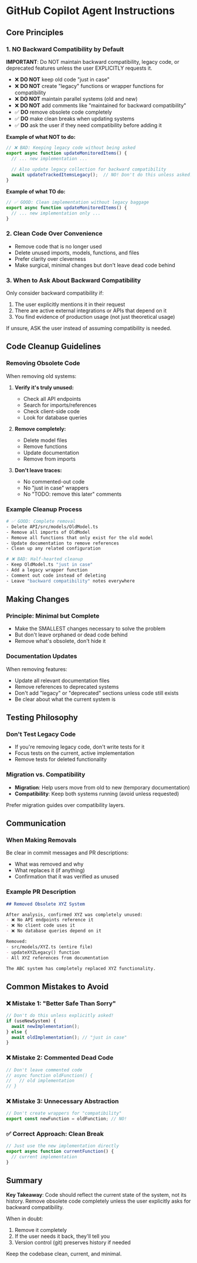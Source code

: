 # GitHub Copilot Agent Instructions

## Core Principles

### 1. NO Backward Compatibility by Default

**IMPORTANT**: Do NOT maintain backward compatibility, legacy code, or deprecated features unless the user EXPLICITLY requests it.

- ❌ **DO NOT** keep old code "just in case"
- ❌ **DO NOT** create "legacy" functions or wrapper functions for compatibility
- ❌ **DO NOT** maintain parallel systems (old and new)
- ❌ **DO NOT** add comments like "maintained for backward compatibility"
- ✅ **DO** remove obsolete code completely
- ✅ **DO** make clean breaks when updating systems
- ✅ **DO** ask the user if they need compatibility before adding it

**Example of what NOT to do:**
```typescript
// ❌ BAD: Keeping legacy code without being asked
export async function updateMonitoredItems() {
  // ... new implementation ...
  
  // Also update legacy collection for backward compatibility
  await updateTrackedItemsLegacy();  // NO! Don't do this unless asked!
}
```

**Example of what TO do:**
```typescript
// ✅ GOOD: Clean implementation without legacy baggage
export async function updateMonitoredItems() {
  // ... new implementation only ...
}
```

### 2. Clean Code Over Convenience

- Remove code that is no longer used
- Delete unused imports, models, functions, and files
- Prefer clarity over cleverness
- Make surgical, minimal changes but don't leave dead code behind

### 3. When to Ask About Backward Compatibility

Only consider backward compatibility if:
1. The user explicitly mentions it in their request
2. There are active external integrations or APIs that depend on it
3. You find evidence of production usage (not just theoretical usage)

If unsure, ASK the user instead of assuming compatibility is needed.

## Code Cleanup Guidelines

### Removing Obsolete Code

When removing old systems:

1. **Verify it's truly unused:**
   - Check all API endpoints
   - Search for imports/references
   - Check client-side code
   - Look for database queries

2. **Remove completely:**
   - Delete model files
   - Remove functions
   - Update documentation
   - Remove from imports

3. **Don't leave traces:**
   - No commented-out code
   - No "just in case" wrappers
   - No "TODO: remove this later" comments

### Example Cleanup Process

```bash
# ✅ GOOD: Complete removal
- Delete API/src/models/OldModel.ts
- Remove all imports of OldModel
- Remove all functions that only exist for the old model
- Update documentation to remove references
- Clean up any related configuration

# ❌ BAD: Half-hearted cleanup
- Keep OldModel.ts "just in case"
- Add a legacy wrapper function
- Comment out code instead of deleting
- Leave "backward compatibility" notes everywhere
```

## Making Changes

### Principle: Minimal but Complete

- Make the SMALLEST changes necessary to solve the problem
- But don't leave orphaned or dead code behind
- Remove what's obsolete, don't hide it

### Documentation Updates

When removing features:
- Update all relevant documentation files
- Remove references to deprecated systems
- Don't add "legacy" or "deprecated" sections unless code still exists
- Be clear about what the current system is

## Testing Philosophy

### Don't Test Legacy Code

- If you're removing legacy code, don't write tests for it
- Focus tests on the current, active implementation
- Remove tests for deleted functionality

### Migration vs. Compatibility

- **Migration**: Help users move from old to new (temporary documentation)
- **Compatibility**: Keep both systems running (avoid unless requested)

Prefer migration guides over compatibility layers.

## Communication

### When Making Removals

Be clear in commit messages and PR descriptions:
- What was removed and why
- What replaces it (if anything)
- Confirmation that it was verified as unused

### Example PR Description

```markdown
## Removed Obsolete XYZ System

After analysis, confirmed XYZ was completely unused:
- ❌ No API endpoints reference it
- ❌ No client code uses it
- ❌ No database queries depend on it

Removed:
- src/models/XYZ.ts (entire file)
- updateXYZLegacy() function
- All XYZ references from documentation

The ABC system has completely replaced XYZ functionality.
```

## Common Mistakes to Avoid

### ❌ Mistake 1: "Better Safe Than Sorry"
```typescript
// Don't do this unless explicitly asked!
if (useNewSystem) {
  await newImplementation();
} else {
  await oldImplementation(); // "just in case"
}
```

### ❌ Mistake 2: Commented Dead Code
```typescript
// Don't leave commented code
// async function oldFunction() {
//   // old implementation
// }
```

### ❌ Mistake 3: Unnecessary Abstraction
```typescript
// Don't create wrappers for "compatibility"
export const newFunction = oldFunction; // NO!
```

### ✅ Correct Approach: Clean Break
```typescript
// Just use the new implementation directly
export async function currentFunction() {
  // current implementation
}
```

## Summary

**Key Takeaway**: Code should reflect the current state of the system, not its history. Remove obsolete code completely unless the user explicitly asks for backward compatibility.

When in doubt:
1. Remove it completely
2. If the user needs it back, they'll tell you
3. Version control (git) preserves history if needed

Keep the codebase clean, current, and minimal.
